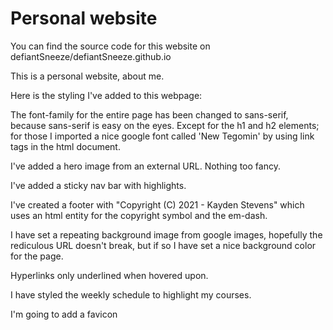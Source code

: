 # Personal website

You can find the source code for this website on 
defiantSneeze/defiantSneeze.github.io

This is a personal website, about me.

Here is the styling I've added to this webpage:

The font-family for the entire page has been changed to sans-serif,
because sans-serif is easy on the eyes.
Except for the h1 and h2 elements;
for those I imported a nice google font called 'New Tegomin'
by using link tags in the html document.

I've added a hero image from an external URL.  Nothing too fancy.

I've added a sticky nav bar with highlights.

I've created a footer with "Copyright (C) 2021 - Kayden Stevens"
which uses an html entity for the copyright symbol and the em-dash.

I have set a repeating background image from google images, 
hopefully the rediculous URL doesn't break, but if so 
I have set a nice background color for the page.

Hyperlinks only underlined when hovered upon.



I have styled the weekly schedule to highlight my courses.

I'm going to add a favicon
